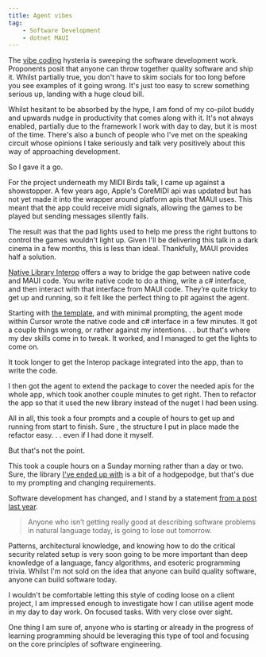 ```yaml
---
title: Agent vibes
tag:
    - Software Development
    - dotnet MAUI
---
```


The [vibe coding](https://en.wikipedia.org/wiki/Vibe_coding) hysteria is sweeping the software development work. Proponents posit that anyone can throw together quality software and ship it. Whilst partially true, you don't have to skim socials for too long before you see examples of it going wrong. It's just too easy to screw something serious up, landing with a huge cloud bill.

Whilst hesitant to be absorbed by the hype, I am fond of my co-pilot buddy and upwards nudge in productivity that comes along with it. It's not always enabled, partially due to the framework I work with day to day, but it is most of the time. There's also a bunch of people who I've met on the speaking circuit whose opinions I take seriously and talk very positively about this way of approaching development.

So I gave it a go.

For the project underneath my MIDI Birds talk, I came up against a showstopper. A few years ago, Apple's CoreMIDI api was updated but has not yet made it into the wrapper around platform apis that MAUI uses. This meant that the app could receive midi signals, allowing the games to be played but sending messages silently fails.

The result was that the pad lights used to help me press the right buttons to control the games wouldn't light up. Given I'll be delivering this talk in a dark cinema in a few months, this is less than ideal. Thankfully, MAUI provides half a solution.

[Native Library Interop](https://devblogs.microsoft.com/dotnet/native-library-interop-dotnet-maui/) offers a way to bridge the gap between native code and MAUI code. You write native code to do a thing, write a c# interface, and then interact with that interface from MAUI code. They’re quite tricky to get up and running, so it felt like the perfect thing to pit against the agent.

Starting with [the template](https://github.com/CommunityToolkit/Maui.NativeLibraryInterop/tree/main/template), and with minimal prompting, the agent mode within Cursor wrote the native code and c# interface in a few minutes. It got a couple things wrong, or rather against my intentions. . . but that's where my dev skills come in to tweak. It worked, and I managed to get the lights to come on.

It took longer to get the Interop package integrated into the app, than to write the code.

I then got the agent to extend the package to cover the needed apis for the whole app, which took another couple minutes to get right. Then to refactor the app so that it used the new library instead of the nuget I had been using.

All in all, this took a four prompts and a couple of hours to get up and running from start to finish. Sure , the structure I put in place made the refactor easy. . . even if I had done it myself.

But that's not the point.

This took a couple hours on a Sunday morning rather than a day or two. Sure, the library [I've ended up with](https://github.com/tonyedwardspz/MAUI-MIDI-Native-library-interop) is a bit of a hodgepodge, but that's due to my prompting and changing requirements.

Software development has changed, and I stand by a statement [from a post last year](https://tonyedwardspz.co.uk/blog/cursor-editor/).

> Anyone who isn’t getting really good at describing software problems in natural language today, is going to lose out tomorrow.

Patterns, architectural knowledge, and knowing how to do the critical security related setup is very soon going to be more important than deep knowledge of a language, fancy algorithms, and esoteric programming trivia. Whilst I'm not sold on the idea that anyone can build quality software, anyone can build software today.

I wouldn't be comfortable letting this style of coding loose on a client project, I am impressed enough to investigate how I can utilise agent mode in my day to day work. On focused tasks. With very close over sight.

One thing I am sure of, anyone who is starting or already in the progress of learning programming should be leveraging this type of tool and focusing on the core principles of software engineering.

